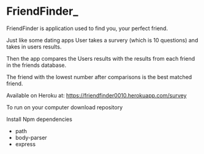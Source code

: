 # FriendFinder_

FriendFinder is application used to find you, your perfect friend.

Just like some dating apps User takes a survery (which is 10 questions) and takes in users results. 

Then the app compares the Users results with the results from each friend in the friends database.

The friend with the lowest number after comparisons is the best matched friend.


Available on Heroku at:
  https://friendfinder0010.herokuapp.com/survey


To run on your computer download repository

Install Npm dependencies
- path
- body-parser
- express




